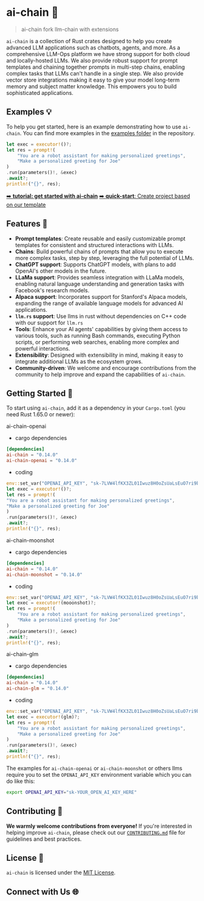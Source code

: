 # ai-chain 🚀
> ai-chain fork llm-chain with extensions

`ai-chain` is a collection of Rust crates designed to help you create advanced LLM applications such as chatbots, agents, and more. As a comprehensive LLM-Ops platform we have strong support for both cloud and locally-hosted LLMs. We also provide robust support for prompt templates and chaining together prompts in multi-step chains, enabling complex tasks that LLMs can't handle in a single step. We also provide vector store integrations making it easy to give your model long-term memory and subject matter knowledge. This empowers you to build sophisticated applications.


## Examples 💡

To help you get started, here is an example demonstrating how to use `ai-chain`. You can find more examples in the [examples folder](/crates/ai-chain-openai/examples) in the repository.

```rust
let exec = executor!()?;
let res = prompt!(
    "You are a robot assistant for making personalized greetings",
    "Make a personalized greeting for Joe"
)
.run(parameters()!, &exec)
.await?;
println!("{}", res);
```

[➡️ **tutorial: get started with ai-chain**](https://github.com/godlinchong/ai-chain/docs/getting-started-tutorial/index)
[➡️ **quick-start**: Create project based on our template](https://github.com/godlinchong/ai-chain-template/generate)

## Features 🌟

- **Prompt templates**: Create reusable and easily customizable prompt templates for consistent and structured interactions with LLMs.
- **Chains**: Build powerful chains of prompts that allow you to execute more complex tasks, step by step, leveraging the full potential of LLMs.
- **ChatGPT support**: Supports ChatGPT models, with plans to add OpenAI's other models in the future.
- **LLaMa support**: Provides seamless integration with LLaMa models, enabling natural language understanding and generation tasks with Facebook's research models.
- **Alpaca support**: Incorporates support for Stanford's Alpaca models, expanding the range of available language models for advanced AI applications.
- **`llm.rs` support**: Use llms in rust without dependencies on C++ code with our support for `llm.rs`
- **Tools**: Enhance your AI agents' capabilities by giving them access to various tools, such as running Bash commands, executing Python scripts, or performing web searches, enabling more complex and powerful interactions.
- **Extensibility**: Designed with extensibility in mind, making it easy to integrate additional LLMs as the ecosystem grows.
- **Community-driven**: We welcome and encourage contributions from the community to help improve and expand the capabilities of `ai-chain`.

## Getting Started 🚀

To start using `ai-chain`, add it as a dependency in your `Cargo.toml` (you need Rust 1.65.0 or newer):


ai-chain-openai

* cargo dependencies

```toml
[dependencies]
ai-chain = "0.14.0"
ai-chain-openai = "0.14.0"
```

* coding

```rust
env::set_var("OPENAI_API_KEY", "sk-7LVW4lfKX3ZL01Iwuz8H0oZsUaLsEuO7ri9bfRKV36NrTE1A");
let exec = executor!()?;
let res = prompt!(
"You are a robot assistant for making personalized greetings",
"Make a personalized greeting for Joe"
)
.run(parameters()!, &exec)
.await?;
println!("{}", res);
```




ai-chain-moonshot

 * cargo dependencies

```toml
[dependencies]
ai-chain = "0.14.0"
ai-chain-moonshot = "0.14.0"
```

* coding

```rust
env::set_var("OPENAI_API_KEY", "sk-7LVW4lfKX3ZL01Iwuz8H0oZsUaLsEuO7ri9bfRKV36NrTE1A");
let exec = executor!(mooonshot)?;
let res = prompt!(
    "You are a robot assistant for making personalized greetings",
    "Make a personalized greeting for Joe"
)
.run(parameters()!, &exec)
.await?;
println!("{}", res);
```


ai-chain-glm


* cargo dependencies

```toml
[dependencies]
ai-chain = "0.14.0"
ai-chain-glm = "0.14.0"
```

* coding

```rust
env::set_var("OPENAI_API_KEY", "sk-7LVW4lfKX3ZL01Iwuz8H0oZsUaLsEuO7ri9bfRKV36NrTE1A");
let exec = executor!(glm)?;
let res = prompt!(
    "You are a robot assistant for making personalized greetings",
    "Make a personalized greeting for Joe"
)
.run(parameters()!, &exec)
.await?;
println!("{}", res);
```

The examples for `ai-chain-openai` or `ai-chain-moonshot` or others llms require you to set the `OPENAI_API_KEY` environment variable which you can do like this:

```bash
export OPENAI_API_KEY="sk-YOUR_OPEN_AI_KEY_HERE"
```


## Contributing 🤝

**We warmly welcome contributions from everyone!** If you're interested in helping improve `ai-chain`, please check out our [`CONTRIBUTING.md`](/docs/CONTRIBUTING.md) file for guidelines and best practices.

## License 📄

`ai-chain` is licensed under the [MIT License](/LICENSE).

## Connect with Us 🌐